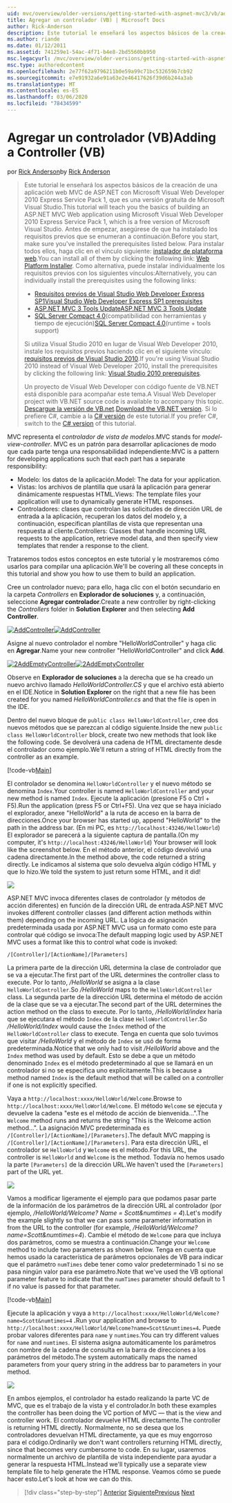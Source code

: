 ```yaml
---
uid: mvc/overview/older-versions/getting-started-with-aspnet-mvc3/vb/adding-a-controller
title: Agregar un controlador (VB) | Microsoft Docs
author: Rick-Anderson
description: Este tutorial le enseñará los aspectos básicos de la creación de una aplicación web MVC de ASP.NET con Microsoft Visual Web Developer 2010 Express Service Pack 1, que es...
ms.author: riande
ms.date: 01/12/2011
ms.assetid: 741259e1-54ac-4f71-b4e8-2bd5560bb950
msc.legacyurl: /mvc/overview/older-versions/getting-started-with-aspnet-mvc3/vb/adding-a-controller
msc.type: authoredcontent
ms.openlocfilehash: 2e77f62a9796211b0e59a99c71bc532659b7cb92
ms.sourcegitcommit: e7e91932a6e91a63e2e46417626f39d6b244a3ab
ms.translationtype: MT
ms.contentlocale: es-ES
ms.lasthandoff: 03/06/2020
ms.locfileid: "78434599"
---
```

# <a name="adding-a-controller-vb"></a><span data-ttu-id="a5cf0-103">Agregar un controlador (VB)</span><span class="sxs-lookup"><span data-stu-id="a5cf0-103">Adding a Controller (VB)</span></span>

<span data-ttu-id="a5cf0-104">por [Rick Anderson](https://twitter.com/RickAndMSFT)</span><span class="sxs-lookup"><span data-stu-id="a5cf0-104">by [Rick Anderson](https://twitter.com/RickAndMSFT)</span></span>

> <span data-ttu-id="a5cf0-105">Este tutorial le enseñará los aspectos básicos de la creación de una aplicación web MVC de ASP.NET con Microsoft Visual Web Developer 2010 Express Service Pack 1, que es una versión gratuita de Microsoft Visual Studio.</span><span class="sxs-lookup"><span data-stu-id="a5cf0-105">This tutorial will teach you the basics of building an ASP.NET MVC Web application using Microsoft Visual Web Developer 2010 Express Service Pack 1, which is a free version of Microsoft Visual Studio.</span></span> <span data-ttu-id="a5cf0-106">Antes de empezar, asegúrese de que ha instalado los requisitos previos que se enumeran a continuación.</span><span class="sxs-lookup"><span data-stu-id="a5cf0-106">Before you start, make sure you've installed the prerequisites listed below.</span></span> <span data-ttu-id="a5cf0-107">Para instalar todos ellos, haga clic en el vínculo siguiente: [instalador de plataforma web](https://www.microsoft.com/web/gallery/install.aspx?appid=VWD2010SP1Pack).</span><span class="sxs-lookup"><span data-stu-id="a5cf0-107">You can install all of them by clicking the following link: [Web Platform Installer](https://www.microsoft.com/web/gallery/install.aspx?appid=VWD2010SP1Pack).</span></span> <span data-ttu-id="a5cf0-108">Como alternativa, puede instalar individualmente los requisitos previos con los siguientes vínculos:</span><span class="sxs-lookup"><span data-stu-id="a5cf0-108">Alternatively, you can individually install the prerequisites using the following links:</span></span>
> 
> - [<span data-ttu-id="a5cf0-109">Requisitos previos de Visual Studio Web Developer Express SP1</span><span class="sxs-lookup"><span data-stu-id="a5cf0-109">Visual Studio Web Developer Express SP1 prerequisites</span></span>](https://www.microsoft.com/web/gallery/install.aspx?appid=VWD2010SP1Pack)
> - [<span data-ttu-id="a5cf0-110">ASP.NET MVC 3 Tools Update</span><span class="sxs-lookup"><span data-stu-id="a5cf0-110">ASP.NET MVC 3 Tools Update</span></span>](https://www.microsoft.com/web/gallery/install.aspx?appsxml=&amp;appid=MVC3)
> - <span data-ttu-id="a5cf0-111">[SQL Server Compact 4,0](https://www.microsoft.com/web/gallery/install.aspx?appid=SQLCE;SQLCEVSTools_4_0)(compatibilidad con herramientas y tiempo de ejecución)</span><span class="sxs-lookup"><span data-stu-id="a5cf0-111">[SQL Server Compact 4.0](https://www.microsoft.com/web/gallery/install.aspx?appid=SQLCE;SQLCEVSTools_4_0)(runtime + tools support)</span></span>
> 
> <span data-ttu-id="a5cf0-112">Si utiliza Visual Studio 2010 en lugar de Visual Web Developer 2010, instale los requisitos previos haciendo clic en el siguiente vínculo: [requisitos previos de Visual Studio 2010](https://www.microsoft.com/web/gallery/install.aspx?appsxml=&amp;appid=VS2010SP1Pack).</span><span class="sxs-lookup"><span data-stu-id="a5cf0-112">If you're using Visual Studio 2010 instead of Visual Web Developer 2010, install the prerequisites by clicking the following link: [Visual Studio 2010 prerequisites](https://www.microsoft.com/web/gallery/install.aspx?appsxml=&amp;appid=VS2010SP1Pack).</span></span>
> 
> <span data-ttu-id="a5cf0-113">Un proyecto de Visual Web Developer con código fuente de VB.NET está disponible para acompañar este tema.</span><span class="sxs-lookup"><span data-stu-id="a5cf0-113">A Visual Web Developer project with VB.NET source code is available to accompany this topic.</span></span> <span data-ttu-id="a5cf0-114">[Descargue la versión de VB.net](https://code.msdn.microsoft.com/Introduction-to-MVC-3-10d1b098).</span><span class="sxs-lookup"><span data-stu-id="a5cf0-114">[Download the VB.NET version](https://code.msdn.microsoft.com/Introduction-to-MVC-3-10d1b098).</span></span> <span data-ttu-id="a5cf0-115">Si lo prefiere C#, cambie a la [ C# versión](../cs/adding-a-controller.md) de este tutorial.</span><span class="sxs-lookup"><span data-stu-id="a5cf0-115">If you prefer C#, switch to the [C# version](../cs/adding-a-controller.md) of this tutorial.</span></span>

<span data-ttu-id="a5cf0-116">MVC representa el *controlador de vista de modelos*.</span><span class="sxs-lookup"><span data-stu-id="a5cf0-116">MVC stands for *model-view-controller*.</span></span> <span data-ttu-id="a5cf0-117">MVC es un patrón para desarrollar aplicaciones de modo que cada parte tenga una responsabilidad independiente:</span><span class="sxs-lookup"><span data-stu-id="a5cf0-117">MVC is a pattern for developing applications such that each part has a separate responsibility:</span></span>

- <span data-ttu-id="a5cf0-118">Modelo: los datos de la aplicación.</span><span class="sxs-lookup"><span data-stu-id="a5cf0-118">Model: The data for your application.</span></span>
- <span data-ttu-id="a5cf0-119">Vistas: los archivos de plantilla que usará la aplicación para generar dinámicamente respuestas HTML.</span><span class="sxs-lookup"><span data-stu-id="a5cf0-119">Views: The template files your application will use to dynamically generate HTML responses.</span></span>
- <span data-ttu-id="a5cf0-120">Controladores: clases que controlan las solicitudes de dirección URL de entrada a la aplicación, recuperan los datos del modelo y, a continuación, especifican plantillas de vista que representan una respuesta al cliente.</span><span class="sxs-lookup"><span data-stu-id="a5cf0-120">Controllers: Classes that handle incoming URL requests to the application, retrieve model data, and then specify view templates that render a response to the client.</span></span>

<span data-ttu-id="a5cf0-121">Trataremos todos estos conceptos en este tutorial y le mostraremos cómo usarlos para compilar una aplicación.</span><span class="sxs-lookup"><span data-stu-id="a5cf0-121">We'll be covering all these concepts in this tutorial and show you how to use them to build an application.</span></span>

<span data-ttu-id="a5cf0-122">Cree un controlador nuevo; para ello, haga clic con el botón secundario en la carpeta *Controllers* en **Explorador de soluciones** y, a continuación, seleccione **Agregar controlador**.</span><span class="sxs-lookup"><span data-stu-id="a5cf0-122">Create a new controller by right-clicking the *Controllers* folder in **Solution Explorer** and then selecting **Add Controller**.</span></span>

<span data-ttu-id="a5cf0-123">[![AddController](adding-a-controller/_static/image2.png "AddController")](adding-a-controller/_static/image1.png)</span><span class="sxs-lookup"><span data-stu-id="a5cf0-123">[![AddController](adding-a-controller/_static/image2.png "AddController")](adding-a-controller/_static/image1.png)</span></span>

<span data-ttu-id="a5cf0-124">Asigne al nuevo controlador el nombre &quot;HelloWorldController&quot; y haga clic en **Agregar**.</span><span class="sxs-lookup"><span data-stu-id="a5cf0-124">Name your new controller &quot;HelloWorldController&quot; and click **Add**.</span></span>

<span data-ttu-id="a5cf0-125">[![2AddEmptyController](adding-a-controller/_static/image4.png "2AddEmptyController")](adding-a-controller/_static/image3.png)</span><span class="sxs-lookup"><span data-stu-id="a5cf0-125">[![2AddEmptyController](adding-a-controller/_static/image4.png "2AddEmptyController")](adding-a-controller/_static/image3.png)</span></span>

<span data-ttu-id="a5cf0-126">Observe en **Explorador de soluciones** a la derecha que se ha creado un nuevo archivo llamado *HelloWorldController.CS* y que el archivo está abierto en el IDE.</span><span class="sxs-lookup"><span data-stu-id="a5cf0-126">Notice in **Solution Explorer** on the right that a new file has been created for you named *HelloWorldController.cs* and that the file is open in the IDE.</span></span>

<span data-ttu-id="a5cf0-127">Dentro del nuevo bloque de `public class HelloWorldController`, cree dos nuevos métodos que se parezcan al código siguiente.</span><span class="sxs-lookup"><span data-stu-id="a5cf0-127">Inside the new `public class HelloWorldController` block, create two new methods that look like the following code.</span></span> <span data-ttu-id="a5cf0-128">Se devolverá una cadena de HTML directamente desde el controlador como ejemplo.</span><span class="sxs-lookup"><span data-stu-id="a5cf0-128">We'll return a string of HTML directly from the controller as an example.</span></span>

[!code-vb[Main](adding-a-controller/samples/sample1.vb)]

<span data-ttu-id="a5cf0-129">El controlador se denomina `HelloWorldController` y el nuevo método se denomina `Index`.</span><span class="sxs-lookup"><span data-stu-id="a5cf0-129">Your controller is named `HelloWorldController` and your new method is named `Index`.</span></span> <span data-ttu-id="a5cf0-130">Ejecute la aplicación (presione F5 o Ctrl + F5).</span><span class="sxs-lookup"><span data-stu-id="a5cf0-130">Run the application (press F5 or Ctrl+F5).</span></span> <span data-ttu-id="a5cf0-131">Una vez que se haya iniciado el explorador, anexe &quot;HelloWorld&quot; a la ruta de acceso en la barra de direcciones.</span><span class="sxs-lookup"><span data-stu-id="a5cf0-131">Once your browser has started up, append &quot;HelloWorld&quot; to the path in the address bar.</span></span> <span data-ttu-id="a5cf0-132">(En mi PC, es `http://localhost:43246/HelloWorld`) El explorador se parecerá a la siguiente captura de pantalla.</span><span class="sxs-lookup"><span data-stu-id="a5cf0-132">(On my computer, it's `http://localhost:43246/HelloWorld`) Your browser will look like the screenshot below.</span></span> <span data-ttu-id="a5cf0-133">En el método anterior, el código devolvió una cadena directamente.</span><span class="sxs-lookup"><span data-stu-id="a5cf0-133">In the method above, the code returned a string directly.</span></span> <span data-ttu-id="a5cf0-134">Le indicamos al sistema que solo devuelva algún código HTML y que lo hizo.</span><span class="sxs-lookup"><span data-stu-id="a5cf0-134">We told the system to just return some HTML, and it did!</span></span>

![](adding-a-controller/_static/image5.png)

<span data-ttu-id="a5cf0-135">ASP.NET MVC invoca diferentes clases de controlador (y métodos de acción diferentes) en función de la dirección URL de entrada.</span><span class="sxs-lookup"><span data-stu-id="a5cf0-135">ASP.NET MVC invokes different controller classes (and different action methods within them) depending on the incoming URL.</span></span> <span data-ttu-id="a5cf0-136">La lógica de asignación predeterminada usada por ASP.NET MVC usa un formato como este para controlar qué código se invoca:</span><span class="sxs-lookup"><span data-stu-id="a5cf0-136">The default mapping logic used by ASP.NET MVC uses a format like this to control what code is invoked:</span></span>

`/[Controller]/[ActionName]/[Parameters]`

<span data-ttu-id="a5cf0-137">La primera parte de la dirección URL determina la clase de controlador que se va a ejecutar.</span><span class="sxs-lookup"><span data-stu-id="a5cf0-137">The first part of the URL determines the controller class to execute.</span></span> <span data-ttu-id="a5cf0-138">Por lo tanto, */HelloWorld* se asigna a la clase `HelloWorldController`.</span><span class="sxs-lookup"><span data-stu-id="a5cf0-138">So */HelloWorld* maps to the `HelloWorldController` class.</span></span> <span data-ttu-id="a5cf0-139">La segunda parte de la dirección URL determina el método de acción de la clase que se va a ejecutar.</span><span class="sxs-lookup"><span data-stu-id="a5cf0-139">The second part of the URL determines the action method on the class to execute.</span></span> <span data-ttu-id="a5cf0-140">Por lo tanto, */HelloWorld/index* haría que se ejecutara el método `Index` de la clase `HelloWorldController`.</span><span class="sxs-lookup"><span data-stu-id="a5cf0-140">So */HelloWorld/Index* would cause the `Index` method of the `HelloWorldController` class to execute.</span></span> <span data-ttu-id="a5cf0-141">Tenga en cuenta que solo tuvimos que visitar */HelloWorld* y el método de `Index` se usó de forma predeterminada.</span><span class="sxs-lookup"><span data-stu-id="a5cf0-141">Notice that we only had to visit */HelloWorld* above and the `Index` method was used by default.</span></span> <span data-ttu-id="a5cf0-142">Esto se debe a que un método denominado `Index` es el método predeterminado al que se llamará en un controlador si no se especifica uno explícitamente.</span><span class="sxs-lookup"><span data-stu-id="a5cf0-142">This is because a method named `Index` is the default method that will be called on a controller if one is not explicitly specified.</span></span>

<span data-ttu-id="a5cf0-143">Vaya a `http://localhost:xxxx/HelloWorld/Welcome`.</span><span class="sxs-lookup"><span data-stu-id="a5cf0-143">Browse to `http://localhost:xxxx/HelloWorld/Welcome`.</span></span> <span data-ttu-id="a5cf0-144">El método `Welcome` se ejecuta y devuelve la cadena &quot;este es el método de acción de bienvenida...&quot;.</span><span class="sxs-lookup"><span data-stu-id="a5cf0-144">The `Welcome` method runs and returns the string &quot;This is the Welcome action method...&quot;.</span></span> <span data-ttu-id="a5cf0-145">La asignación MVC predeterminada es `/[Controller]/[ActionName]/[Parameters]`.</span><span class="sxs-lookup"><span data-stu-id="a5cf0-145">The default MVC mapping is `/[Controller]/[ActionName]/[Parameters]`.</span></span> <span data-ttu-id="a5cf0-146">Para esta dirección URL, el controlador se `HelloWorld` y `Welcome` es el método.</span><span class="sxs-lookup"><span data-stu-id="a5cf0-146">For this URL, the controller is `HelloWorld` and `Welcome` is the method.</span></span> <span data-ttu-id="a5cf0-147">Todavía no hemos usado la parte `[Parameters]` de la dirección URL.</span><span class="sxs-lookup"><span data-stu-id="a5cf0-147">We haven't used the `[Parameters]` part of the URL yet.</span></span>

![](adding-a-controller/_static/image6.png)

<span data-ttu-id="a5cf0-148">Vamos a modificar ligeramente el ejemplo para que podamos pasar parte de la información de los parámetros de la dirección URL al controlador (por ejemplo, */HelloWorld/Welcome? Name = Scott&amp;numtimes = 4*).</span><span class="sxs-lookup"><span data-stu-id="a5cf0-148">Let's modify the example slightly so that we can pass some parameter information in from the URL to the controller (for example, */HelloWorld/Welcome?name=Scott&amp;numtimes=4*).</span></span> <span data-ttu-id="a5cf0-149">Cambie el método de `Welcome` para que incluya dos parámetros, como se muestra a continuación.</span><span class="sxs-lookup"><span data-stu-id="a5cf0-149">Change your `Welcome` method to include two parameters as shown below.</span></span> <span data-ttu-id="a5cf0-150">Tenga en cuenta que hemos usado la característica de parámetros opcionales de VB para indicar que el parámetro `numTimes` debe tener como valor predeterminado 1 si no se pasa ningún valor para ese parámetro.</span><span class="sxs-lookup"><span data-stu-id="a5cf0-150">Note that we've used the VB optional parameter feature to indicate that the `numTimes` parameter should default to 1 if no value is passed for that parameter.</span></span>

[!code-vb[Main](adding-a-controller/samples/sample2.vb)]

<span data-ttu-id="a5cf0-151">Ejecute la aplicación y vaya a `http://localhost:xxxx/HelloWorld/Welcome?name=Scott&numtimes=4` **.**</span><span class="sxs-lookup"><span data-stu-id="a5cf0-151">Run your application and browse to `http://localhost:xxxx/HelloWorld/Welcome?name=Scott&numtimes=4`**.**</span></span> <span data-ttu-id="a5cf0-152">Puede probar valores diferentes para `name` y `numtimes`.</span><span class="sxs-lookup"><span data-stu-id="a5cf0-152">You can try different values for `name` and `numtimes`.</span></span> <span data-ttu-id="a5cf0-153">El sistema asigna automáticamente los parámetros con nombre de la cadena de consulta en la barra de direcciones a los parámetros del método.</span><span class="sxs-lookup"><span data-stu-id="a5cf0-153">The system automatically maps the named parameters from your query string in the address bar to parameters in your method.</span></span>

![](adding-a-controller/_static/image7.png)

<span data-ttu-id="a5cf0-154">En ambos ejemplos, el controlador ha estado realizando la parte VC de MVC, que es el trabajo de la vista y el controlador.</span><span class="sxs-lookup"><span data-stu-id="a5cf0-154">In both these examples the controller has been doing the VC portion of MVC — that is the view and controller work.</span></span> <span data-ttu-id="a5cf0-155">El controlador devuelve HTML directamente.</span><span class="sxs-lookup"><span data-stu-id="a5cf0-155">The controller is returning HTML directly.</span></span> <span data-ttu-id="a5cf0-156">Normalmente, no se desea que los controladores devuelvan HTML directamente, ya que es muy engorroso para el código.</span><span class="sxs-lookup"><span data-stu-id="a5cf0-156">Ordinarily we don't want controllers returning HTML directly, since that becomes very cumbersome to code.</span></span> <span data-ttu-id="a5cf0-157">En su lugar, usaremos normalmente un archivo de plantilla de vista independiente para ayudar a generar la respuesta HTML.</span><span class="sxs-lookup"><span data-stu-id="a5cf0-157">Instead we'll typically use a separate view template file to help generate the HTML response.</span></span> <span data-ttu-id="a5cf0-158">Veamos cómo se puede hacer esto.</span><span class="sxs-lookup"><span data-stu-id="a5cf0-158">Let's look at how we can do this.</span></span>

> [!div class="step-by-step"]
> <span data-ttu-id="a5cf0-159">[Anterior](intro-to-aspnet-mvc-3.md)
> [Siguiente](adding-a-view.md)</span><span class="sxs-lookup"><span data-stu-id="a5cf0-159">[Previous](intro-to-aspnet-mvc-3.md)
[Next](adding-a-view.md)</span></span>
